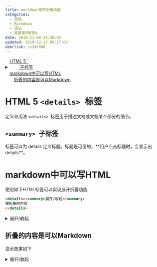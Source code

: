 ```yaml
---
title: markdown展开折叠功能
categories: 
  - 其他
  - Markdown
  - 语法
  - 直接使用HTML
date: 2019-11-08 21:30:04
updated: 2019-12-17 05:17:09
abbrlink: ce247608
---
```

<div id='my_toc'><a href="/blog/ce247608/#HTML-5-<details>-标签" class="header_1">HTML 5 `<details> `标签</a><br><a href="/blog/ce247608/#-<summary>-子标签" class="header_2">`<summary> `子标签</a><br><a href="/blog/ce247608/#markdown中可以写HTML" class="header_1">markdown中可以写HTML</a><br><a href="/blog/ce247608/#折叠的内容是可以Markdown" class="header_2">折叠的内容是可以Markdown</a><br></div>
<style>.header_1{margin-left: 1em;}.header_2{margin-left: 2em;}.header_3{margin-left: 3em;}.header_4{margin-left: 4em;}.header_5{margin-left: 5em;}.header_6{margin-left: 6em;}</style>
<!--more-->
<script>if (navigator.platform.search('arm')==-1){document.getElementById('my_toc').style.display = 'none';}var e,p = document.getElementsByTagName('p');while (p.length>0) {e = p[0];e.parentElement.removeChild(e);}</script>

<!--end-->
# HTML 5 `<details> `标签
定义和用法
`<details> `标签用于描述文档或文档某个部分的细节。
## `<summary> `子标签
<summary> 标签可以为 details 定义标题。标题是可见的，**用户点击标题时，会显示出 details**。

# markdown中可以写HTML
使用如下HTML标签可以实现展开折叠功能
```html
<details><summary>展开/收起</summary>
被折叠的内容
</details>
```
<details><summary>展开/收起</summary>
被折叠的内容
</details>

## 折叠的内容是可以Markdown
显示效果如下
<details markdown='1'><summary>展开/收起</summary>
```java
private Formatter formatter;
......
public Console format(String fmt, Object ...args) 
{
    formatter.format(fmt, args).flush();
    return this;
}
```
</details>

